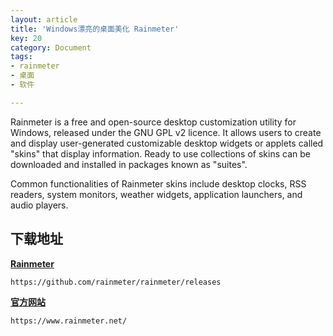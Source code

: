 ```yaml
---
layout: article
title: 'Windows漂亮的桌面美化 Rainmeter'
key: 20
category: Document
tags:
- rainmeter
- 桌面
- 软件

---
```


Rainmeter is a free and open-source desktop customization utility for Windows, released under the GNU GPL v2 licence. It allows users to create and display user-generated customizable desktop widgets or applets called "skins" that display information. Ready to use collections of skins can be downloaded and installed in packages known as "suites".

Common functionalities of Rainmeter skins include desktop clocks, RSS readers, system monitors, weather widgets, application launchers, and audio players.

## 下载地址

**[Rainmeter](https://github.com/rainmeter/rainmeter/releases)**

```
https://github.com/rainmeter/rainmeter/releases
```

**[官方网站](https://www.rainmeter.net/)**

```
https://www.rainmeter.net/
```

